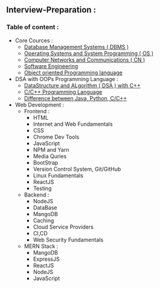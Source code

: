 ## Interview-Preparation : 

<!-- ---------------------------------------------------------------------------------------------------------------------- -->

### Table of content :

* Core Cources :
   * <a href="#Extracurricular">Database Management Systems ( DBMS )</a>
   * <a href="#Exams">Operating Systems and System Programming ( OS )</a>
   * <a href="#Jobs">Computer Networks and Communications ( CN ) </a>
   * <a href="#Jobs">Software Engineering </a>
   * <a href="#Best">Object oriented Programming language </a>
* DSA with OOPs Programming Language :
   * <a href="#During">DataStructure and ALgorithm ( DSA ) with C++</a>
   * <a href="#During">C/C++ Programming Language</a>
   * <a href="#During">Difference between Java, Python, C/C++</a>
* Web Development :
   * Frontend :
     * HTML
     * Internet and Web Fundamentals
     * CSS
     * Chrome Dev Tools
     * JavaScript
     * NPM and Yarn
     * Media Quries 
     * BootStrap
     * Version Control System, Git/GitHub
     * Linux Fundamentals
     * ReactJS
     * Testing
   * Backend :
     * NodeJS
     * DataBase
     * MangoDB
     * Caching
     * Cloud Service Providers
     * CI,CD
     * Web Security Fundamentals
   * MERN Stack :
     * MangoDB
     * ExpressJS
     * ReactJS
     * NodeJS
     * JavaScript 


#
<!-- ---------------------------------------------------------------------------------------------------------------------- -->
